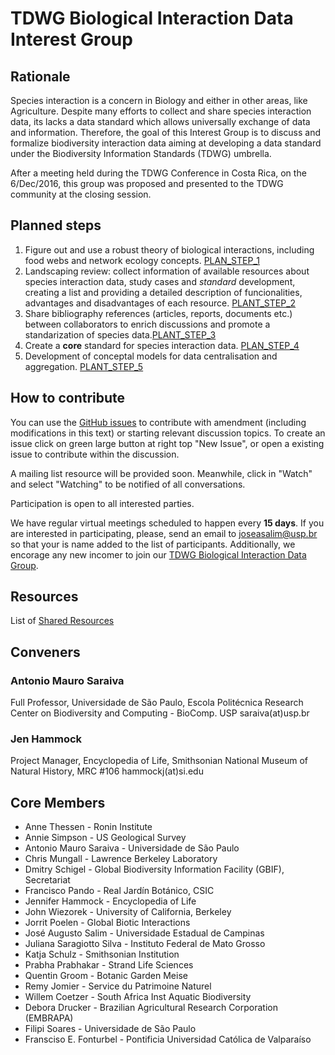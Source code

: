 # TDWG Biological Interaction Data Interest Group

## Rationale

Species interaction is a concern in Biology and either in other areas, like Agriculture. Despite many efforts to collect and share species interaction data, its lacks a data standard which allows universally exchange of data and information. Therefore, the goal of this Interest Group is to discuss and formalize biodiversity interaction data aiming at developing a data standard under the Biodiversity Information Standards (TDWG) umbrella.

After a meeting held during the TDWG Conference in Costa Rica, on the 6/Dec/2016, this group was proposed and presented to the TDWG community at the closing session.

## Planned steps

1. Figure out and use a robust theory of biological interactions, including food webs and network ecology concepts. [PLAN_STEP_1](docs/plan/step1.md)
2. Landscaping review: collect information of available resources about species interaction data, study cases and *standard* development, creating a list and providing a detailed description of funcionalities, advantages and disadvantages of each resource. [PLANT_STEP_2](docs/plan/step2.md)
3. Share bibliography references (articles, reports, documents etc.) between collaborators to enrich discussions and promote a standarization of species data.[PLANT_STEP_3](docs/plan/step3.md)
3. Create a **core** standard for species interaction data. [PLAN_STEP_4](docs/step4.md)
4. Development of conceptal models for data centralisation and aggregation. [PLANT_STEP_5](docs/plan/step5.md)

## How to contribute

You can use the [GitHub issues](https://github.com/tdwg/interaction/issues) to contribute with amendment (including modifications in this text) or starting relevant discussion topics. To create an issue click on green large button at right top "New Issue", or open a existing issue to contribute within the discussion.

A mailing list resource will be provided soon. Meanwhile, click in "Watch" and select "Watching" to be notified of all conversations.

Participation is open to all interested parties.

We have regular virtual meetings scheduled to happen every **15 days**. If you are interested in participating, please, send an email to [joseasalim@usp.br](mailto:joseasalim@usp.br) so that your is name added to the list of participants. Additionally, we encorage any new incomer to join our [TDWG Biological Interaction Data Group](https://groups.google.com/g/tdwg-interaction).

## Resources

List of [Shared Resources](docs/resources.md)

## Conveners

### Antonio Mauro Saraiva
Full Professor, Universidade de São Paulo, Escola Politécnica 
Research Center on Biodiversity and Computing - BioComp. USP 
saraiva(at)usp.br
 
### Jen Hammock
Project Manager, Encyclopedia of Life, Smithsonian
National Museum of Natural History, MRC #106
hammockj(at)si.edu

## Core Members

- Anne Thessen - Ronin Institute
- Annie Simpson - US Geological Survey
- Antonio Mauro Saraiva - Universidade de São Paulo
- Chris Mungall - Lawrence Berkeley Laboratory
- Dmitry Schigel - Global Biodiversity Information Facility (GBIF), Secretariat
- Francisco Pando - Real Jardín Botánico,  CSIC
- Jennifer Hammock - Encyclopedia of Life
- John Wiezorek - University of California, Berkeley
- Jorrit Poelen - Global Biotic Interactions
- José Augusto Salim - Universidade Estadual de Campinas
- Juliana Saragiotto Silva - Instituto Federal de Mato Grosso
- Katja Schulz - Smithsonian Institution
- Prabha Prabhakar - Strand Life Sciences
- Quentin Groom - Botanic Garden Meise
- Remy Jomier -   Service du Patrimoine Naturel
- Willem Coetzer - South Africa  Inst Aquatic Biodiversity
- Debora Drucker - Brazilian Agricultural Research Corporation (EMBRAPA)
- Filipi Soares - Universidade de São Paulo
- Fransciso E. Fonturbel - Pontificia Universidad Católica de Valparaíso 
